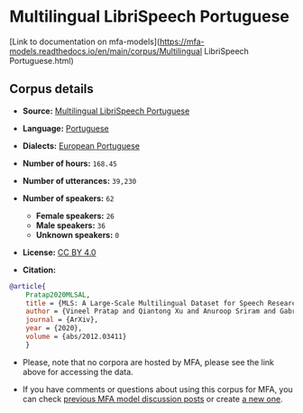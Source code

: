 
# Multilingual LibriSpeech Portuguese

[Link to documentation on mfa-models](https://mfa-models.readthedocs.io/en/main/corpus/Multilingual LibriSpeech Portuguese.html)

## Corpus details

- **Source:** [Multilingual LibriSpeech Portuguese](https://openslr.org/94/)
- **Language:** [Portuguese](https://en.wikipedia.org/wiki/Portuguese_language)
- **Dialects:** [European Portuguese](https://en.wikipedia.org/wiki/European_Portuguese)
- **Number of hours:** `168.45`
- **Number of utterances:** `39,230`
- **Number of speakers:** `62`
  - **Female speakers:** `26`
  - **Male speakers:** `36`
  - **Unknown speakers:** `0`
- **License:** [CC BY 4.0](https://creativecommons.org/licenses/by/4.0/)

- **Citation:**
```bibtex
@article{
	Pratap2020MLSAL,
	title = {MLS: A Large-Scale Multilingual Dataset for Speech Research},
	author = {Vineel Pratap and Qiantong Xu and Anuroop Sriram and Gabriel Synnaeve and Ronan Collobert},
	journal = {ArXiv},
	year = {2020},
	volume = {abs/2012.03411}
	}
```

- Please, note that no corpora are hosted by MFA, please see the link above for accessing the data.

- If you have comments or questions about using this corpus for MFA, you can check [previous MFA model discussion posts](https://github.com/MontrealCorpusTools/mfa-models/discussions?discussions_q=Multilingual+LibriSpeech+Portuguese) or create [a new one](https://github.com/MontrealCorpusTools/mfa-models/discussions/new).
